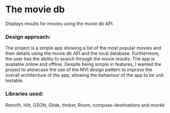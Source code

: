 # The movie db
Displays results for movies using the movie db API.

### Design approach:
The project is a simple app showing a list of the most popular movies and their details using the movie db API and the local database. Furthermore, the user has the ability to search through the  movie results. The app is available online and offline.
Despite being simple in features, I wanted the project to showcase the use of the MVI design pattern to improve the overall architecture of the app, allowing the behaviour of the app to be unit testable.

### Libraries used:
Retrofit, Hilt, GSON, Glide, timber, Room, compose-destinations and mockk

